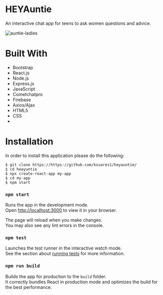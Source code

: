 # HEYAuntie 

An interactive chat app for teens to ask women questions and advice. 


![auntie-ladies](https://user-images.githubusercontent.com/44280043/235229650-731f4438-cc0e-4da9-b0a6-53d5e7af4205.png)

# Built With
* Bootstrap
* React.js
* Node.js
* Express.js
* JavaScript
* Cometchatpro
* Firebase
* Axios/Ajax
* HTML5
* CSS
* 
# Installation  
In order to install this application please do the following: 
```
$ git clone https://https://github.com/ksuares1/heyauntie/
$ cd heayuntie
$ npx create-react-app my-app
$ cd my-app
$ npm start
```

### `npm start`

Runs the app in the development mode.\
Open [http://localhost:3000](http://localhost:3000) to view it in your browser.

The page will reload when you make changes.\
You may also see any lint errors in the console.

### `npm test`

Launches the test runner in the interactive watch mode.\
See the section about [running tests](https://facebook.github.io/create-react-app/docs/running-tests) for more information.

### `npm run build`

Builds the app for production to the `build` folder.\
It correctly bundles React in production mode and optimizes the build for the best performance.





